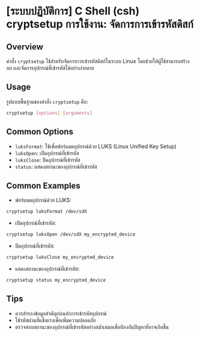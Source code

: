 # [ระบบปฏิบัติการ] C Shell (csh) cryptsetup การใช้งาน: จัดการการเข้ารหัสดิสก์

## Overview
คำสั่ง `cryptsetup` ใช้สำหรับจัดการการเข้ารหัสดิสก์ในระบบ Linux โดยช่วยให้ผู้ใช้สามารถสร้าง ลบ และจัดการอุปกรณ์ที่เข้ารหัสได้อย่างง่ายดาย

## Usage
รูปแบบพื้นฐานของคำสั่ง `cryptsetup` คือ:

```bash
cryptsetup [options] [arguments]
```

## Common Options
- `luksFormat`: ใช้เพื่อฟอร์แมตอุปกรณ์ด้วย LUKS (Linux Unified Key Setup)
- `luksOpen`: เปิดอุปกรณ์ที่เข้ารหัส
- `luksClose`: ปิดอุปกรณ์ที่เข้ารหัส
- `status`: แสดงสถานะของอุปกรณ์ที่เข้ารหัส

## Common Examples
- ฟอร์แมตอุปกรณ์ด้วย LUKS:
```bash
cryptsetup luksFormat /dev/sdX
```

- เปิดอุปกรณ์ที่เข้ารหัส:
```bash
cryptsetup luksOpen /dev/sdX my_encrypted_device
```

- ปิดอุปกรณ์ที่เข้ารหัส:
```bash
cryptsetup luksClose my_encrypted_device
```

- แสดงสถานะของอุปกรณ์ที่เข้ารหัส:
```bash
cryptsetup status my_encrypted_device
```

## Tips
- ควรสำรองข้อมูลสำคัญก่อนทำการเข้ารหัสอุปกรณ์
- ใช้รหัสผ่านที่แข็งแรงเพื่อเพิ่มความปลอดภัย
- ตรวจสอบสถานะของอุปกรณ์ที่เข้ารหัสอย่างสม่ำเสมอเพื่อป้องกันปัญหาที่อาจเกิดขึ้น